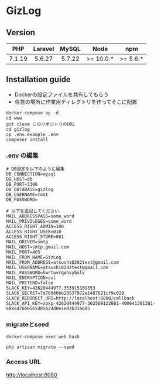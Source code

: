 # GizLog

## Version

| PHP        | Laravel     | MySQL        | Node         | npm          |
|:----------:|:-----------:|:------------:|:------------:|:------------:|
| 7.1.19     | 5.6.27      | 5.7.22       | >= 10.0.*    | >= 5.6.*     |

## Installation guide
- Dockerの設定ファイルを共有してもらう  
- 任意の場所に作業用ディレクトリを作ってそこに配置  

```shell
docker-compose up -d
cd www
git clone このリポジトリのURL
cd gizlog
cp .env.example .env
composer install
```
### .env の編集  

```shell
# DB設定を以下のように編集
DB_CONNECTION=mysql
DB_HOST=db
DB_PORT=3306
DB_DATABASE=gizlog
DB_USERNAME=root
DB_PASSWORD=

# 以下を追記してください
MAIL_ADDRESSPASS=some_word
MAIL_PRIVILEGES=some_word
ACCESS_RIGHT_ADMIN=100
ACCESS_RIGHT_USER=010
ACCESS_RIGHT_STORE=001
MAIL_DRIVER=smtp
MAIL_HOST=smtp.gmail.com
MAIL_PORT=465
MAIL_FROM_NAME=GizLog
MAIL_FROM_ADDRESS=atsushi0202test@gmail.com
MAIL_USERNAME=atsushi0202test@gmail.com
MAIL_PASSWORD=hwrtwvrqwnvybxlv
MAIL_ENCRYPTION=ssl
MAIL_PRETEND=false
SLACK_KEY=42620444977.353915109553
SLACK_SECRET=7d76080bb20537972e1487621cf9c020
SLACK_REDIRECT_URI=http://localhost:8080/callback
SLACK_API_KEY=xoxp-42620444977-362509122881-400641301381-e88a476b0565405b24d0e1ed3b31a695
```

### migrateとseed  
```shell
docker-compose exec web bash
```
```shell
php artisan migrate --seed
```

### Access URL  
[http://localhost:8080](http://localhost:8080)  


